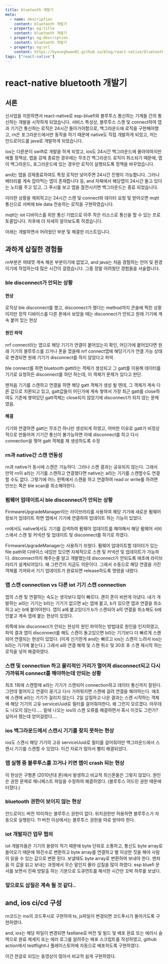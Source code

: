 ```yaml
---
title: bluetooth 개발기
meta:
  - name: description
    content: bluetooth 개발기
  - property: og:title
    content: bluetooth 개발기
  - property: og:description
    content: bluetooth 개발기
  - property: og:url
    content: https://kyounghwan01.github.io/blog/react-native/bluetooth
tags: ["react-native"]
---
```


# react-native bluetooth 개발기

## 서론

신사업을 지원하면서 react-native로 esp-bluefi와 블루투스 통신하는 기계들 간의 통신하는 개발을 시작하게 되었습니다. 서비스 특성상, 블루투스 스캔 및 connect하여 앱과 기기간 통신하는 로직은 24시간 돌아가야함으로, 백그라운드에 로직을 구현해야했고, rn은 포그라운드에서만 동작을 하기 때문에 native도 직접 개발하게 되었고, 저는 안드로이드를 java로 개발하게 되었습니다.

ios는 다른분이 swift로 개발을 하게 되었고, ios도 24시간 백그라운드에 돌아야하지만 애플 정책상, 앱을 강제 종료한 경우에는 무조건 백그라운드 로직이 취소되기 때문에, 앱이 백그라운드, 포그라운드에 있는 경우만 로직이 실행되도록 정책을 바꾸었습니다.

and는 앱을 강제종료하여도 특정 로직만 넣어주면 24시간 진행이 가능합니다. 그러나 배터리를 계속 잡아먹는 앱이 존재합니다 등, and 자체에서 해당앱이 24시간 돌고 있다는 노티를 주고 있고, 그 푸시를 보고 앱을 절전시키면 백그라운드는 종료 되었습니다.

이러한 상황을 제외하고는 24시간 스캔 및 connect와 데이터 요청 및 받아오면 mqtt 통신으로 서버에 ble data 전송하는 로직을 구현하였습니다.

mqtt는 iot 디바이스를 위한 통신 기법으로 아주 작은 리소스로 통신을 할 수 있는 프로토콜입니다. 차후에 더 자세히 알아보도록 하겠습니다.

아래는 개발하면서 어려웠던 부분 및 해결한 리스트입니다.

## 과하게 삽질한 경험들

rn부분은 여태껏 계속 해온 부분이기에 없었고, and java는 처음 경험하는 언어 및 환경이기에 작업하는데 많은 시간이 걸렸습니다. 그중 정말 어려웠던 경험들을 서술합니다.

### ble disconnect가 안되는 상황

#### 현상

로직상 ble disconnect를 했고, disconnect가 했다는 method까지 콘솔에 찍힌 상황이지만 정작 디바이스를 다른 폰에서 보았을 때는 disconnect가 안되고 원래 기기에 계속 붙어 있는 현상

#### 원인 파악

nrf connect라는 앱으로 해당 기기가 연결이 붙어있는지 확인, 어딘가에 붙어있다면 원래 기기의 블루투스를 끄거나 폰을 껐을때 nrf connect앱에 해당기기가 연결 가능 상태로 변경되면 원래 기기가 disconnect를 하지 않았다고 파악.

ble connect를 하면 bluetooth gatt라는 객체가 생성되고 그 gatt를 이용해 데이터를 기기로 요청하든 disconnect를 하던 하는데, 이 객체가 문제가 있다고 판단.

맨처음 기기를 스캔하고 연결을 하면 해당 gatt 객체가 생성 될 텐데, 그 객체가 계속 다른 값으로 치환되고 있고, gatt값들이 어딘가에 계속 쌓여서 가장 최근 gatt를 close하여도 기존에 쌓여있던 gatt객체는 close되지 않았기에 disconnect가 되지 않는 문제였음.

#### 해결

기기와 연결하면 gatt는 무조건 하나만 생성되게 하였고, 어떠한 이유로 gatt가 비정상적으로 만들어져 기기간 통신이 불가능하면 아예 disconnect를 하고 다시 connection을 맺어 gatt 객체를 재 생성하도록 수정

### rn과 native간 스캔 연동성

rn과 native가 동시에 스캔은 가능하다. 그러나 스캔 결과는 공유되지 않는다. 그래서 만약 rn이 a라는 기기를 스캔하고 연결했다면 native는 a라는 기기를 스캔할수도 연결 할 수도 없다. 그렇기에 어느 한쪽에서 스캔을 하고 연결하여 read or write를 하려면 안쓰는 쪽은 ble scan을 취소해야한다.

### 펌웨어 업데이트시 ble disconnect가 안되는 상황

FirmwareUpgradeManager라는 라이브러리를 사용하여 해당 기기에 새로운 펌웨어 정보가 업데이트 하면 앱에서 기기에 연결하여 업데이트 하는 기능이 있었다.

rn에서도 native에서도 기기를 검색하여 펌웨어 업데이트를 해야해서 해당 펌웨어 서비스에서 스캔 및 커넥션 및 업데이트 및 disconnect를 하기로 하였다.

FirmwareUpgradeManager는 사용하기 쉬웠다. 펌웨어 업데이트할 데이터가 있는 file path와 디바이스 네임만 있으면 자체적으로 스캔 및 커넥션 및 업데이트가 가능하다. disconnect까지 해주는줄 알고 개발했는데 disconnect가 안되도록 애초에 라이브러리가 설계되어있다. 왜 그런건지 지금도 의문이다. 그래서 수동으로 해당 연결을 가진 객체를 가져와서 기기 업데이트가 완료되면 release하도록 명령을 내렸다.

### 앱 스캔 connection vs 다른 iot 기기 스캔 connection

앱의 스캔 및 연결하는 속도는 생각보다 많이 빠르다. 괜히 폰이 비싼게 아녔다. 내가 개발하는 a라는 기기는 b라는 기기가 없으면 a는 앱에 붙고, b가 있으면 앱과 연결을 취소하고 a는 b에 붙어야한다. 앱이 a에 붙고있다가 b가 스캔되어 a의 연결을 취소해도 b에 안붙고 계속 앱에 붙는 현상이 있었다.

위쪽에 ble disconnect가 안되는 현상의 원인 파악하는 방법대로 원인을 인지하였고, 파악 결과 앱이 disconnect를 해도 스캔이 돌고있으면 b라는 기기보다 더 빠르게 스캔되어 연결되는 현상이 있었다. (이게 신기한게 and는 빠르고 ios는 스캔이 느려서 ios는 b라는 기기에 붙는다.) 그래서 a와 연결 해제 및 스캔 취소 및 30초 후 스캔 재시작 하는 로직을 넣어 해결하였다.

### 스캔 및 connection 하고 물리적인 거리가 멀어져 disconnect되고 다시 가까워져 connect를 해야하는데 안되는 상황

최초 1회에 스캔할때 a라는 기기가 스캔되어 connection하고 데이터 통신까지 잘된다. 그런데 멀어지고 연결이 끊기고 다시 가까워지면 스캔에 걸려 연결을 해야하는다. 애초에 스캔에 a라는 기기가 걸리지 않는다. 2일 삽질하고 나온 결과는 스캔 시작하는 객체에 해당 기기의 고유 serviceUuid로 필터를 걸어줘야한다. 왜 그런지 모르겠다. 아무데도 나오지 않는다..... 밑에 나오는 ios의 스캔 오류를 해결하면서 혹시 이것도 그런가? 싶어서 했는데 얻어걸렸다....

### ios 백그라운드에서 스캔시 기기를 찾지 못하는 현상

ios도 스캔시 해당 기기의 고유 serviceUuid로 필터를 걸어줘야만 백그라운드에서 스캔시 기기를 스캔할 수 있었다. 이건 자료가 많아서 빨리 해결되었다.

### 앱 실행 중 블루투스를 끄거나 키면 앱이 crash 되는 현상

이 현상은 구형폰 (2010년대 폰)에서 발생하고 비교적 최신폰들은 그렇지 않았다. 원인은 권한 문제로 매니페스트 파일을 수정하여 해결하였다. (블루투스 어드민 권한 때문에 터졌다.)

### bluetooth 권한이 보이지 않는 현상

안드로이드 버전 10이하는 블루투스 권한이 없다. 위치권한만 허용하면 블루투스가 자동으로 실행된다. 11 버전 이상에서는 블루투스 권한을 따로 받야야 한다.

### iot 개발자간 업무 협의

iot 개발자들은 기기의 용량이 적기 때문에 byte 단위로 소통하고, 통신도 byte array로 들어오기 때문에 16진수로 변환하고 byte array를 연결하고 별 이상한 짓을 해야 사람이 읽을 수 있는 값으로 변환 된다. 보낼때도 byte array로 변환하여 보내야 한다. 맨처음 이 값을 읽고 보내는 과정에서 무슨 말인지 몰라 삽질을 많이 하였다. esp bluefi 문서를 보면서 진짜 방탈출 하는 기분으로 도큐먼트를 해석한 시간만 꼬박 하루를 보냈다.

### 앞으로도 삽질은 계속 될 것 같다..

## and, ios ci/cd 구성

rn코드는 ms의 코드푸시로 구현하여 ts, js파일이 변경되면 코드푸시가 돌아가도록 구현하였다.

and, ios는 해당 파일이 변경되면 fastlane로 버전 및 빌드 및 배포 완료 또는 에러시 슬랙으로 완료 메세지 또는 에러 로그를 알려주는 배포 스크립트를 작성하였고, github action에서 testflight나 플레이스토어에 자동으로 배포하도록 구현하였다.

이건 한글로 되있는 동영상이 많아서 비교적 쉽게 구현하였다.

<TagLinks />

<Comment />

